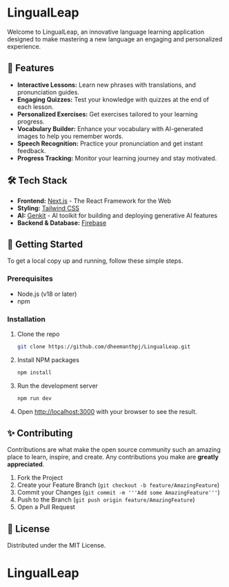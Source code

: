 # LingualLeap

Welcome to LingualLeap, an innovative language learning application designed to make mastering a new language an engaging and personalized experience.

## 🚀 Features

*   **Interactive Lessons:** Learn new phrases with translations, and pronunciation guides.
*   **Engaging Quizzes:** Test your knowledge with quizzes at the end of each lesson.
*   **Personalized Exercises:** Get exercises tailored to your learning progress.
*   **Vocabulary Builder:** Enhance your vocabulary with AI-generated images to help you remember words.
*   **Speech Recognition:** Practice your pronunciation and get instant feedback.
*   **Progress Tracking:** Monitor your learning journey and stay motivated.

## 🛠️ Tech Stack

*   **Frontend:** [Next.js](https://nextjs.org/) - The React Framework for the Web
*   **Styling:** [Tailwind CSS](https://tailwindcss.com/)
*   **AI:** [Genkit](https://firebase.google.com/docs/genkit) - AI toolkit for building and deploying generative AI features
*   **Backend & Database:** [Firebase](https://firebase.google.com/)

## 🏁 Getting Started

To get a local copy up and running, follow these simple steps.

### Prerequisites

*   Node.js (v18 or later)
*   npm

### Installation

1.  Clone the repo
    ```sh
    git clone https://github.com/dheemanthpj/LingualLeap.git
    ```
2.  Install NPM packages
    ```sh
    npm install
    ```
3.  Run the development server
    ```sh
    npm run dev
    ```
4.  Open [http://localhost:3000](http://localhost:3000) with your browser to see the result.

## ✨ Contributing

Contributions are what make the open source community such an amazing place to learn, inspire, and create. Any contributions you make are **greatly appreciated**.

1.  Fork the Project
2.  Create your Feature Branch (`git checkout -b feature/AmazingFeature`)
3.  Commit your Changes (`git commit -m '''Add some AmazingFeature'''`)
4.  Push to the Branch (`git push origin feature/AmazingFeature`)
5.  Open a Pull Request

## 📄 License

Distributed under the MIT License.
# LingualLeap

